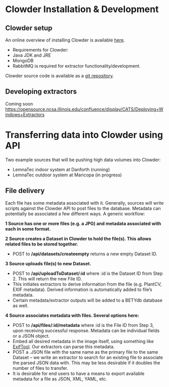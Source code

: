 # Clowder Installation & Development

## Clowder setup
An online overview of installing Clowder is available [here](https://opensource.ncsa.illinois.edu/projects/artifacts/CATS/0.9.1/documentation/manual/).

* Requirements for Clowder:
 * Java JDK and JRE
 * MongoDB
* RabbitMQ is required for extractor functionality/development.
 
Clowder source code is available as a [git repository](https://opensource.ncsa.illinois.edu/stash/projects/CATS). 

## Developing extractors
Coming soon
https://opensource.ncsa.illinois.edu/confluence/display/CATS/Deploying+Windows+Extractors


# Transferring data into Clowder using API
Two example sources that will be pushing high data volumes into Clowder:
* LemnaTec indoor system at Danforth (running)
* LemnaTec outdoor system at Maricopa (in progress)

## File delivery 
Each file has some metadata associated with it. Generally, sources will write scripts against the Clowder API to post files to the database. Metadata can potentially be associated a few different ways. A generic workflow:

**1 Source has one or more files (e.g. a JPG) and metadata associated with each in some format.**

**2 Source creates a Dataset in Clowder to hold the file(s). This allows related files to be stored together.**
* POST to **/api/datasets/createempty** returns a new empty Dataset ID.

**3 Source uploads file(s) to new Dataset.**
* POST to **/api/uploadToDataset/:id** where :id is the Dataset ID from Step 2. This will return the new File ID.
* This initiates extractors to derive information from the file (e.g. PlantCV, EXIF metadata). Derived information is automatically added to file’s metadata. 
* Certain metadata/extractor outputs will be added to a BETYdb database as well.

**4 Source associates metadata with files. Several options here:**
* POST to **/api/files/:id/metadata** where :id is the File ID from Step 3, upon receiving successful response. Metadata can be individual fields or a JSON object.
* Embed all desired metadata in the image itself, using something like [ExifTool](http://www.sno.phy.queensu.ca/~phil/exiftool/). Our extractors can parse this metadata.
* POST a .JSON file with the same name as the primary file to the same Dataset – we write an extractor to search for an existing file to associate the parsed JSON data with. This may be less desirable if it doubles the number of files to transfer.
* It is desirable for end users to have a means to export available metadata for a file as JSON, XML, YAML, etc.
